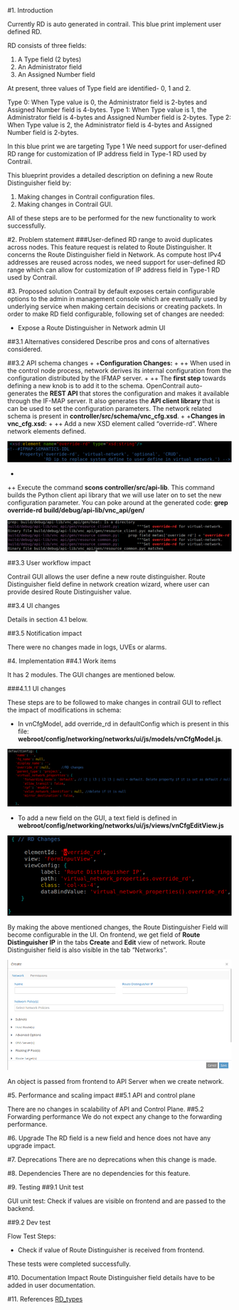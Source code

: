 
#1. Introduction

Currently RD is auto generated in contrail. This blue print implement user defined RD.

RD consists of three fields:

1) A Type field (2 bytes)
2) An Administrator field
3) An Assigned Number field

At present, three values of Type field are identified- 0, 1 and 2.

Type 0: When Type value is 0, the Administrator field is 2-bytes and Assigned Number field is 4-bytes.
Type 1: When Type value is 1, the Administrator field is 4-bytes and Assigned Number field is 2-bytes.
Type 2: When Type value is 2, the Administrator field is 4-bytes and Assigned Number field is 2-bytes.

In this blue print we are targeting Type 1
We need support for user-defined RD range for customization of IP address field in Type-1 RD used by Contrail.

This blueprint provides a detailed description on defining a new Route Distinguisher field by:

1. Making changes in Contrail configuration files.
2. Making changes in Contrail GUI.

All of these steps are to be performed for the new functionality to work successfully.

#2. Problem statement
###User-defined RD range to avoid duplicates across nodes.
This feature request is related to Route Distinguisher. It concerns the Route Distinguisher field in Network. As compute host IPv4 addresses are reused across nodes, we need support for user-defined RD range which can allow for customization of IP address field in Type-1 RD used by Contrail.

#3. Proposed solution
Contrail by default exposes certain configurable options to the admin in management console which are eventually used by underlying service when making certain decisions or creating packets. In order to make RD field configurable, following set of changes are needed:

+ Expose a Route Distinguisher in Network admin UI

##3.1 Alternatives considered
Describe pros and cons of alternatives considered.

##3.2 API schema changes
 +
 +**Configuration Changes:**
 +
 ++ When used in the control node process, network derives its internal configuration from the configuration distributed by the IFMAP server.
 +
 ++ The **first step** towards defining a new knob is to add it to the schema. OpenContrail auto-generates the **REST API** that stores the configuration and makes it available through the IF-MAP server. It also generates the **API client library** that is can be used to set the configuration parameters. The network related schema is present in **controller/src/schema/vnc_cfg.xsd**.
 +
 +**Changes in vnc_cfg.xsd:**
 +
 ++ Add a new XSD element called “override-rd”. Where network elements defined.
 
 ![alt text](images/sec_3.2_a.png "Img 1")
 
 +
 ++ Execute the command **scons controller/src/api-lib**. This command builds the Python client api library that we will use later on to set the new configuration parameter. You can poke around at the generated code: **grep override-rd build/debug/api-lib/vnc_api/gen/**
 
 ![alt text](images/sec_3.2_b.png "Img 2")
 
##3.3 User workflow impact

Contrail GUI allows the user define a new route distinguisher. Route Distinguisher field define in network creation wizard, where user can provide desired  Route Distinguisher value.

##3.4 UI changes

Details in section 4.1 below.

##3.5 Notification impact

There were no changes made in logs, UVEs or alarms.

#4. Implementation
##4.1  Work items

It has 2 modules. The GUI changes are mentioned below.


###4.1.1 UI changes

These steps are to be followed to make changes in contrail GUI to reflect the impact of modifications in schema:

+ In vnCfgModel, add override_rd in defaultConfig which is present in this file: **webroot/config/networking/networks/ui/js/models/vnCfgModel.js**.

![alt text](images/sec_4.1.1_a.png "Img 4")

+ To add a new field on the GUI, a text field is defined in **webroot/config/networking/networks/ui/js/views/vnCfgEditView.js**

![alt text](images/sec_4.1.1_b.png "Img 5")

By making the above mentioned changes, the Route Distinguisher Field will become configurable in the UI.
On frontend, we get field of **Route Distinguisher IP** in the tabs **Create** and **Edit** view of network. Route Distinguisher field is also visible in the tab “Networks”.

![alt text](images/rd_FE.png "Img 3")

An object is passed from frontend to API Server when we create network.


#5. Performance and scaling impact
##5.1 API and control plane

There are no changes in scalability of API and Control Plane.
##5.2 Forwarding performance
We do not expect any change to the forwarding performance.

#6. Upgrade
The RD field is a new field and hence does not have any upgrade impact.

#7. Deprecations
There are no deprecations when this change is made.

#8. Dependencies
There are no dependencies for this feature.

#9. Testing
##9.1 Unit test

GUI unit test: Check if values are visible on frontend and are passed to the backend.

##9.2 Dev test

Flow Test Steps:

+ Check if value of Route Distinguisher is received from frontend.

These tests were completed successfully.

#10. Documentation Impact
Route Distinguisher field details have to be added in user documentation.

#11. References
[RD_types](https://sites.google.com/site/amitsciscozone/home/important-tips/mpls-wiki/route-distinguisher-its-types)
